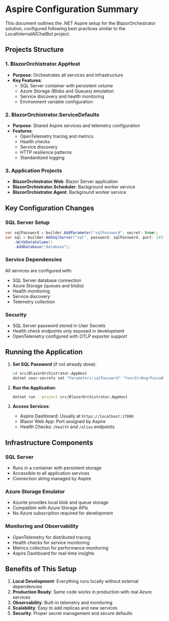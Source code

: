 # Aspire Configuration Summary

This document outlines the .NET Aspire setup for the BlazorOrchestrator solution, configured following best practices similar to the LocalInternalAIChatBot project.

## Projects Structure

### 1. BlazorOrchistrator.AppHost
- **Purpose**: Orchestrates all services and infrastructure
- **Key Features**:
  - SQL Server container with persistent volume
  - Azure Storage (Blobs and Queues) emulation
  - Service discovery and health monitoring
  - Environment variable configuration

### 2. BlazorOrchistrator.ServiceDefaults
- **Purpose**: Shared Aspire services and telemetry configuration
- **Features**:
  - OpenTelemetry tracing and metrics
  - Health checks
  - Service discovery
  - HTTP resilience patterns
  - Standardized logging

### 3. Application Projects
- **BlazorOrchistrator.Web**: Blazor Server application
- **BlazorOrchistrator.Scheduler**: Background worker service
- **BlazorOrchistrator.Agent**: Background worker service

## Key Configuration Changes

### SQL Server Setup
```csharp
var sqlPassword = builder.AddParameter("sqlPassword", secret: true);
var sql = builder.AddSqlServer("sql", password: sqlPassword, port: 1433)
    .WithDataVolume()
    .AddDatabase("database");
```

### Service Dependencies
All services are configured with:
- SQL Server database connection
- Azure Storage (queues and blobs)
- Health monitoring
- Service discovery
- Telemetry collection

### Security
- SQL Server password stored in User Secrets
- Health check endpoints only exposed in development
- OpenTelemetry configured with OTLP exporter support

## Running the Application

1. **Set SQL Password** (if not already done):
   ```bash
   cd src/BlazorOrchistrator.AppHost
   dotnet user-secrets set "Parameters:sqlPassword" "YourStr0ng!Passw0rd"
   ```

2. **Run the Application**:
   ```bash
   dotnet run --project src/BlazorOrchistrator.AppHost
   ```

3. **Access Services**:
   - Aspire Dashboard: Usually at `https://localhost:17000`
   - Blazor Web App: Port assigned by Aspire
   - Health Checks: `/health` and `/alive` endpoints

## Infrastructure Components

### SQL Server
- Runs in a container with persistent storage
- Accessible to all application services
- Connection string managed by Aspire

### Azure Storage Emulator
- Azurite provides local blob and queue storage
- Compatible with Azure Storage APIs
- No Azure subscription required for development

### Monitoring and Observability
- OpenTelemetry for distributed tracing
- Health checks for service monitoring
- Metrics collection for performance monitoring
- Aspire Dashboard for real-time insights

## Benefits of This Setup

1. **Local Development**: Everything runs locally without external dependencies
2. **Production Ready**: Same code works in production with real Azure services
3. **Observability**: Built-in telemetry and monitoring
4. **Scalability**: Easy to add replicas and new services
5. **Security**: Proper secret management and secure defaults